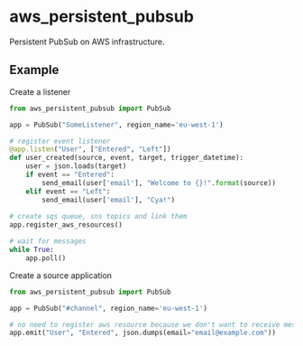 # aws_persistent_pubsub
Persistent PubSub on AWS infrastructure.

## Example

Create a listener
```python
from aws_persistent_pubsub import PubSub

app = PubSub("SomeListener", region_name='eu-west-1')

# register event listener
@app.listen("User", ["Entered", "Left"])
def user_created(source, event, target, trigger_datetime):
    user = json.loads(target)
    if event == "Entered":
        send_email(user['email'], "Welcome to {}!".format(source))
    elif event == "Left":
        send_email(user['email'], "Cya!")
  
# create sqs queue, sns topics and link them
app.register_aws_resources()

# wait for messages
while True:
    app.poll()
```

Create a source application
```python
from aws_persistent_pubsub import PubSub

app = PubSub("#channel", region_name='eu-west-1')

# no need to register aws resource because we don't want to receive messages
app.emit("User", "Entered", json.dumps(email="email@example.com"))
```

